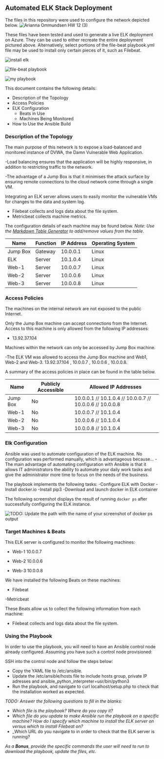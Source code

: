 ## Automated ELK Stack Deployment

The files in this repository were used to configure the network depicted below.
![Arianna Ommundsen HW 12 (3)](https://user-images.githubusercontent.com/73668221/110558514-a30e1100-8110-11eb-970d-3d178877f085.png)


These files have been tested and used to generate a live ELK deployment on Azure. They can be used to either recreate the entire deployment pictured above. Alternatively, select portions of the file-beat playbook.yml file may be used to install only certain pieces of it, such as Filebeat.


![install elk](https://user-images.githubusercontent.com/73668221/110512773-81426900-80d3-11eb-9094-3deaa69eddac.JPG)

![file-beat playbook](https://user-images.githubusercontent.com/73668221/110511354-252b1500-80d2-11eb-9a5a-ce2813e4352b.JPG)

![my playbook](https://user-images.githubusercontent.com/73668221/110560011-3b0cfa00-8113-11eb-96c2-088008fafcc4.JPG)



This document contains the following details:
- Description of the Topology
- Access Policies
- ELK Configuration
  - Beats in Use
  - Machines Being Monitored
- How to Use the Ansible Build


### Description of the Topology

The main purpose of this network is to expose a load-balanced and monitored instance of DVWA, the Damn Vulnerable Web Application.

-Load balancing ensures that the application will be highly responsive, in addition to restricting traffic to the network.

-The advantage of a Jump Box is that it minimises the attack surface by ensuring remote connections to the cloud network come through a single VM.

Integrating an ELK server allows users to easily monitor the vulnerable VMs for changes to the data and system log.
- Filebeat collects and logs data about the file system.
- Metricbeat collects machine metrics.

The configuration details of each machine may be found below.
_Note: Use the [Markdown Table Generator](http://www.tablesgenerator.com/markdown_tables) to add/remove values from the table_.

| Name     | Function | IP Address | Operating System |
|----------|----------|------------|------------------|
| Jump Box | Gateway  | 10.0.0.1   | Linux            |
| ELK      | Server   | 10.1.0.4   | Linux            |
| Web-1    | Server   | 10.0.0.7   | Linux            |
| Web-2    | Server   | 10.0.0.6   | Linux            |
| Web-3    | Server   | 10.0.0.8   | Linux            |

### Access Policies

The machines on the internal network are not exposed to the public Internet. 

Only the Jump Box machine can accept connections from the Internet. Access to this machine is only allowed from the following IP addresses:
- 13.92.37.104

Machines within the network can only be accessed by Jump Box machine.

-The ELK VM was allowed to access the Jump Box machine and Web1, Web-2 and Web-3. 13.92.37.104 , 10.0.0.7 , 10.0.0.6 , 10.0.0.8.

A summary of the access policies in place can be found in the table below.

| Name     | Publicly Accessible | Allowed IP Addresses |
|----------|---------------------|----------------------|
| Jump Box | No                  | 10.0.0.1 // 10.1.0.4 // 10.0.0.7 // 10.0.0.6 // 10.0.0.8 |
| Web-1    | No                  | 10.0.0.7 // 10.1.0.4                                     |
| Web-2    | No                  | 10.0.0.6 // 10.1.0.4                                     |
| Web-3    | No                  | 10.0.0.8 // 10.1.0.4                                     |

### Elk Configuration

Ansible was used to automate configuration of the ELK machine. No configuration was performed manually, which is advantageous because...
-The main advantage of automating configuration with Ansible is that it allows IT administrators the ability to automate your daily work tasks and give the administrator more time to focus on the needs of the business.

The playbook implements the following tasks:
-Configure ELK with Docker
-Install docker.io
-Install pip3
-Download and launch docker in ELK container

The following screenshot displays the result of running `docker ps` after successfully configuring the ELK instance.

![TODO: Update the path with the name of your screenshot of docker ps output](Images/docker_ps_output.png)

### Target Machines & Beats
This ELK server is configured to monitor the following machines:

- Web-1 10.0.0.7

- Web-2 10.0.0.6

- Web-3 10.0.0.8

We have installed the following Beats on these machines:
- Filebeat

-Metricbeat

These Beats allow us to collect the following information from each machine:
- Filebeat collects and logs data about the file system.

### Using the Playbook
In order to use the playbook, you will need to have an Ansible control node already configured. Assuming you have such a control node provisioned: 

SSH into the control node and follow the steps below:
- Copy the YAML file to /etc/ansible.
- Update the /etc/ansible/hosts file to include hosts group, private IP adresses and ansible_python_interpreter=usr/bin/python3
- Run the playbook, and navigate to curl localhost/setup.php to check that the installation worked as expected.

_TODO: Answer the following questions to fill in the blanks:_
- _Which file is the playbook? Where do you copy it?_
- _Which file do you update to make Ansible run the playbook on a specific machine? How do I specify which machine to install the ELK server on versus which to install Filebeat on?_
- _Which URL do you navigate to in order to check that the ELK server is running?

_As a **Bonus**, provide the specific commands the user will need to run to download the playbook, update the files, etc._
